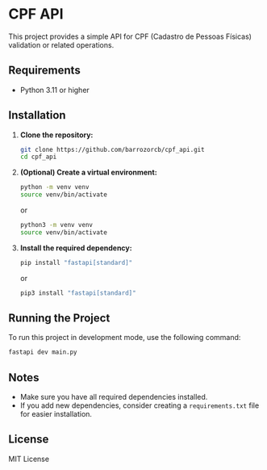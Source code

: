 # CPF API

This project provides a simple API for CPF (Cadastro de Pessoas Físicas) validation or related operations.

## Requirements

- Python 3.11 or higher

## Installation

1. **Clone the repository:**
   ```bash
   git clone https://github.com/barrozorcb/cpf_api.git
   cd cpf_api
   ```

2. **(Optional) Create a virtual environment:**
   ```bash
   python -m venv venv
   source venv/bin/activate
   ```
   or
   ```bash
   python3 -m venv venv
   source venv/bin/activate
   ```

3. **Install the required dependency:**
   ```bash
   pip install "fastapi[standard]"
   ```
   or
   ```bash
   pip3 install "fastapi[standard]"
   ```


## Running the Project

To run this project in development mode, use the following command:

```bash
fastapi dev main.py
```

## Notes
- Make sure you have all required dependencies installed.
- If you add new dependencies, consider creating a `requirements.txt` file for easier installation.

## License

MIT License
